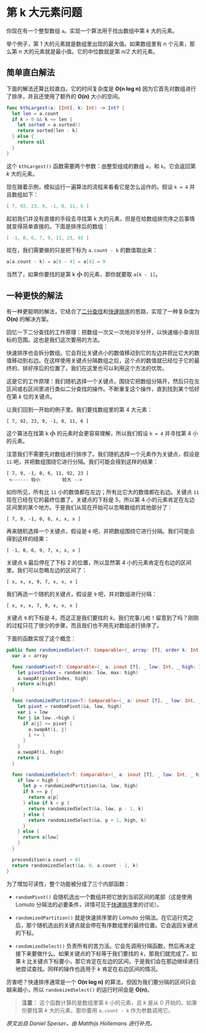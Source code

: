 # 第 k 大元素问题

你现在有一个整型数组 `a`。实现一个算法用于找出数组中第 *k* 大的元素。

举个例子，第 1 大的元素就是数组里出现的最大值。如果数组里有 *n* 个元素，那么第 *n* 大的元素就是最小值。它的中位数就是第 *n/2* 大的元素。

## 简单直白解法

下面的解法还算比较直白。它的时间复杂度是 **O(n log n)** 因为它首先对数组进行了排序，并且还使用了额外的 **O(n)** 大小的空间。

```swift
func kthLargest(a: [Int], k: Int) -> Int? {
  let len = a.count
  if k > 0 && k <= len {
    let sorted = a.sorted()
    return sorted[len - k]
  } else {
    return nil
  }
}
```

这个 `kthLargest()` 函数需要两个参数：由整型组成的数组 `a`，和 `k`。它会返回第 *k* 大的元素。

现在跟着示例，模拟运行一遍算法的流程来看看它是怎么运作的。假设 `k = 4` 并且数组如下：

```swift
[ 7, 92, 23, 9, -1, 0, 11, 6 ]
```

起初我们并没有直接的手段去寻找第 k 大的元素，但是在给数组排完序之后事情就变得简单直接的。下面是排序后的数组：

```swift
[ -1, 0, 6, 7, 9, 11, 23, 92 ]
```

现在，我们需要做的只是把下标为 `a.count - k` 的数值取出来：

```swift
a[a.count - k] = a[8 - 4] = a[4] = 9
```

当然了，如果你要找的是第 k **小** 的元素，那你就要取 `a[k - 1]`。

## 一种更快的解法

有一种更聪明的解法，它结合了[二分查找](../Binary%20Search/)和[快速排序](../Quicksort/)的思路，实现了一种复杂度为 **O(n)** 的解决方案。

回忆一下二分查找的工作原理：把数组一次又一次地对半分开，以快速缩小查询目标的范围。这也是我们这次要用的方法。

快速排序也会拆分数组。它会将比关键点小的数值移动到它的左边并把比它大的数值移动到右边。在这样使用关键点分隔数组之后，这个点的数值就已经位于它的最终的、排好序后的位置了。我们在这里也可以利用这个方法的优势。

这是它的工作原理：我们随机选择一个关键点，围绕它把数组分隔开，然后只在左区间或右区间里进行类似二分查找的操作。不断重复这个操作，直到找到某个恰好在第 *k* 位的关键点。

让我们回到一开始的例子里。我们要找数组里的第 4 大元素：

	[ 7, 92, 23, 9, -1, 0, 11, 6 ]

这个算法在找第 k **小** 的元素时会更容易理解，所以我们假设 `k = 4` 并寻找第 4 小的元素。

注意我们不需要先对数组进行排序了。我们随机选择一个元素作为关键点，假设是 `11` 吧，并把数组围绕它进行分隔。我们可能会得到这样的结果：

	[ 7, 9, -1, 0, 6, 11, 92, 23 ]
	 <------ 较小        较大 -->

如你所见，所有比 `11` 小的数值都在左边；所有比它大的数值都在右边。关键点 `11` 现在已经在它的最终位置了。关键点的下标是 5，所以第 4 小的元素肯定在左边区间里的某个地方。于是我们从现在开始可以忽略数组的其他部分了：

	[ 7, 9, -1, 0, 6, x, x, x ]

再来随机选择一个关键点，假设是 `6` 吧，并把数组围绕它进行分隔。我们可能会得到这样的结果：

	[ -1, 0, 6, 9, 7, x, x, x ]

关键点 `6` 最后停在了下标 2 的位置，所以显然第 4 小的元素肯定在右边的区间里。我们可以忽略左边的区间了：

	[ x, x, x, 9, 7, x, x, x ]

我们再选一个随机的关键点，假设是 `9` 吧，并对数组进行分隔：

	[ x, x, x, 7, 9, x, x, x ]

关键点 `9` 的下标是 4，而这正是我们要找的 *k*。我们完事儿啦！留意到了吗？刚刚的过程只花了很少的步骤，而且我们也不用先对数组进行排序了。

下面的函数实现了这个概念：

```swift
public func randomizedSelect<T: Comparable>(_ array: [T], order k: Int) -> T {
  var a = array

  func randomPivot<T: Comparable>(_ a: inout [T], _ low: Int, _ high: Int) -> T {
    let pivotIndex = random(min: low, max: high)
    a.swapAt(pivotIndex, high)
    return a[high]
  }

  func randomizedPartition<T: Comparable>(_ a: inout [T], _ low: Int, _ high: Int) -> Int {
    let pivot = randomPivot(&a, low, high)
    var i = low
    for j in low..<high {
      if a[j] <= pivot {
        a.swapAt(i, j)
        i += 1
      }
    }
    a.swapAt(i, high)
    return i
  }

  func randomizedSelect<T: Comparable>(_ a: inout [T], _ low: Int, _ high: Int, _ k: Int) -> T {
    if low < high {
      let p = randomizedPartition(&a, low, high)
      if k == p {
        return a[p]
      } else if k < p {
        return randomizedSelect(&a, low, p - 1, k)
      } else {
        return randomizedSelect(&a, p + 1, high, k)
      }
    } else {
      return a[low]
    }
  }

  precondition(a.count > 0)
  return randomizedSelect(&a, 0, a.count - 1, k)
}
```

为了增加可读性，整个功能被分成了三个内部函数：

- `randomPivot()` 会随机选出一个数组并把它放到当前区间的尾部（这是使用 Lomuto 分隔法的必要条件，详情可见于[快速排序](../Quicksort/)里的讨论）。

- `randomizedPartition()` 就是快速排序里的 Lomuto 分隔法。在它运行完之后，那个随机选出的关键点就会停在有序数组里的最终位置。它会返回关键点的下标。

- `randomizedSelect()` 负责所有的苦力活。它会先调用分隔函数，然后再决定接下来要做什么。如果关键点的下标等于我们要找的 *k*，那我们就完成了。如果 *k* 比关键点下标要小，那它肯定在左边的区间，于是我们会在那边继续递归地尝试查找。同样的操作也适用于 *k* 肯定在右边区间的情况。

厉害吧？快速排序通常是一个 **O(n log n)** 的算法，但因为我们要分隔的区间只会越来越小，所以 `randomizedSelect()` 的运行时间会是 **O(n)**。

> **注意：** 这个函数计算的是数组里第 *k* 小的元素，且 *k* 是从 0 开始的。如果你要找第 *k* 大的元素，那你要用 `a.count - k` 作为参数调用它。

*原文出自 Daniel Speiser。由 Matthijs Hollemans 进行补充。*
